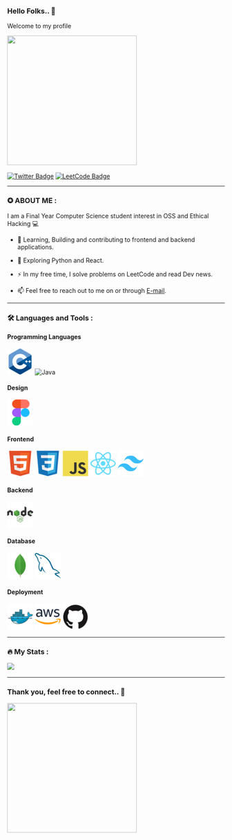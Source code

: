 ### Hello Folks.. 👋 
Welcome to my profile 

<img height=300px width=300xp src="https://static.wikia.nocookie.net/shovelknight/images/a/a0/SSpecterKnightWeak.gif/revision/latest?cb=20230303141353" />

<!--  [![LinkedIn Badge](https://img.shields.io/badge/LinkedIn-blue)](https://www.linkedin.com/in/kartikeiya-rai-41a95b22a/) -->
  [![Twitter Badge](https://img.shields.io/badge/X-black)](https://twitter.com/Kei07R)
  [![LeetCode Badge](https://img.shields.io/badge/LeetCode-orange)](https://leetcode.com/Kei-R/)

---
### ✪ ABOUT ME : 
I am a Final Year Computer Science student interest in OSS and Ethical Hacking 💻
- :telescope: Learning, Building and contributing to frontend and backend applications.

- :seedling: Exploring Python and React.

- :zap: In my free time, I solve problems on LeetCode and read Dev news.

- :mailbox: Feel free to reach out to me on <!-- [LinkedIn](https://www.linkedin.com/in/kartikeiya-rai-41a95b22a/) --> or through [E-mail](mailto:kei.skillsboost@gmail.com).

---
### 🛠️ Languages and Tools :

<div> 
  <h4>Programming Languages</h4>
  <img height="60" width="60" src="https://raw.githubusercontent.com/devicons/devicon/6910f0503efdd315c8f9b858234310c06e04d9c0/icons/cplusplus/cplusplus-original.svg" alt="C++" />
  <img height="60" width="60" src="[https://raw.githubusercontent.com/devicons/devicon/6910f0503efdd315c8f9b858234310c06e04d9c0/icons/python/python-original.svg](https://raw.githubusercontent.com/devicons/devicon/ca28c779441053191ff11710fe24a9e6c23690d6/icons/java/java-original.svg)" alt="Java" />
</div>

<div> 
  <h4>Design</h4>
  <img height="60" width="60" src="https://raw.githubusercontent.com/devicons/devicon/6910f0503efdd315c8f9b858234310c06e04d9c0/icons/figma/figma-original.svg" alt="Figma" />
</div>

<div>
  <h4>Frontend</h4>
  <img height="60" width="60" src="https://raw.githubusercontent.com/devicons/devicon/6910f0503efdd315c8f9b858234310c06e04d9c0/icons/html5/html5-original.svg" alt="HTML5" />
  <img height="60" width="60" src="https://raw.githubusercontent.com/devicons/devicon/6910f0503efdd315c8f9b858234310c06e04d9c0/icons/css3/css3-original.svg" alt="CSS3" />
  <img height="60" width="60" src="https://raw.githubusercontent.com/devicons/devicon/6910f0503efdd315c8f9b858234310c06e04d9c0/icons/javascript/javascript-original.svg" alt="JavaScript" />
  <img height="60" width="60" src="https://raw.githubusercontent.com/devicons/devicon/6910f0503efdd315c8f9b858234310c06e04d9c0/icons/react/react-original.svg" alt="React" />
  <img height="60" width="60" src="https://raw.githubusercontent.com/devicons/devicon/6910f0503efdd315c8f9b858234310c06e04d9c0/icons/tailwindcss/tailwindcss-original.svg" alt="Tailwind" />
</div>

<div> 
  <h4>Backend</h4>
  <img height="60" width="60" src="https://raw.githubusercontent.com/devicons/devicon/6910f0503efdd315c8f9b858234310c06e04d9c0/icons/nodejs/nodejs-original-wordmark.svg" alt="NodeJs" />
</div>

<div> 
  <h4>Database</h4>
  <img height="60" width="60" src="https://raw.githubusercontent.com/devicons/devicon/6910f0503efdd315c8f9b858234310c06e04d9c0/icons/mongodb/mongodb-original.svg" alt="MongoDB" />
  <img height="60" width="60" src="https://raw.githubusercontent.com/devicons/devicon/6910f0503efdd315c8f9b858234310c06e04d9c0/icons/mysql/mysql-original.svg" alt="MySQL" />
</div>

<div> 
  <h4>Deployment</h4>
  <img height="60" width="60" src="https://raw.githubusercontent.com/devicons/devicon/6910f0503efdd315c8f9b858234310c06e04d9c0/icons/docker/docker-original.svg" alt="Docker" />
  <img height="60" width="60" src="https://raw.githubusercontent.com/devicons/devicon/6910f0503efdd315c8f9b858234310c06e04d9c0/icons/amazonwebservices/amazonwebservices-original-wordmark.svg" alt="AWS" />
  <img height="60" width="60" src="https://raw.githubusercontent.com/devicons/devicon/6910f0503efdd315c8f9b858234310c06e04d9c0/icons/github/github-original.svg" alt="Github" />
</div>

---
### 🔥 My Stats :
<!--[![GitHub Streak](https://streak-stats.demolab.com/?user=Kei07R&theme=dark)](https://git.io/streak-stats) <hr> -->
![](https://leetcard.jacoblin.cool/Kei-R?ext=heatmap)



---
### Thank you, feel free to connect.. 📨
<img height=300px width= 300px src="https://static.wikia.nocookie.net/shovelknight/images/c/c1/LichLordSpecter.png/revision/latest/scale-to-width-down/1000?cb=20170902081813"/>
